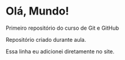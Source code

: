 # Olá, Mundo!
 Primeiro repositório do curso de Git e GitHub

Repositório criado durante aula.

Essa linha eu adicionei diretamente no site.
